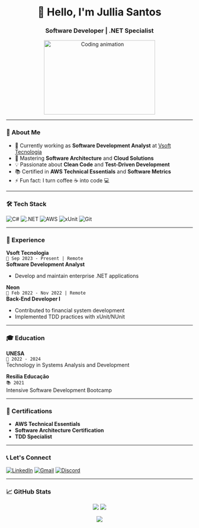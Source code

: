 <h1 align="center">👋 Hello, I'm Jullia Santos</h1>
<h3 align="center">Software Developer | .NET Specialist</h3>

<p align="center">
  <img src="https://media.giphy.com/media/L1R1tvI9svkIWwpVYr/giphy.gif" width="300" height="200" alt="Coding animation">
</p>

---

### 🚀 About Me
- 🔭 Currently working as **Software Development Analyst** at [Vsoft Tecnologia](https://www.vsoft.com.br/)
- 🌱 Mastering **Software Architecture** and **Cloud Solutions**
- 💡 Passionate about **Clean Code** and **Test-Driven Development**
- 📚 Certified in **AWS Technical Essentials** and **Software Metrics**
- ⚡ Fun fact: I turn coffee ☕ into code 💻

---

### 🛠 Tech Stack
<p align="center">
  
![C#](https://img.shields.io/badge/C%23-239120?style=for-the-badge&logo=c-sharp&logoColor=white)
![.NET](https://img.shields.io/badge/.NET-512BD4?style=for-the-badge&logo=dotnet&logoColor=white)
![AWS](https://img.shields.io/badge/AWS-%23FF9900.svg?style=for-the-badge&logo=amazon-aws&logoColor=white)
![xUnit](https://img.shields.io/badge/xUnit-100000?style=for-the-badge&logo=xunit&logoColor=white)
![Git](https://img.shields.io/badge/GIT-E44C30?style=for-the-badge&logo=git&logoColor=white)

</p>

---

### 💼 Experience
**Vsoft Tecnologia**  
`📅 Sep 2023 - Present | Remote`  
**Software Development Analyst**  
- Develop and maintain enterprise .NET applications  

**Neon**  
`📅 Feb 2022 - Nov 2022 | Remote`  
**Back-End Developer I**  
- Contributed to financial system development  
- Implemented TDD practices with xUnit/NUnit  

---

### 🎓 Education

**UNESA**  
`📖 2022 - 2024`  
Technology in Systems Analysis and Development  

**Resilia Educação**  
`📚 2021`  
Intensive Software Development Bootcamp  

---

### 📜 Certifications

- **AWS Technical Essentials**  
- **Software Architecture Certification**  
- **TDD Specialist**  

---

### 📞 Let's Connect

[![LinkedIn](https://img.shields.io/badge/LinkedIn-0077B5?style=for-the-badge&logo=linkedin&logoColor=white)](https://www.linkedin.com/in/julia-ap-s-soares/)
[![Gmail](https://img.shields.io/badge/Gmail-D14836?style=for-the-badge&logo=gmail&logoColor=white)](mailto:ssap.julia@gmail.com)
[![Discord](https://img.shields.io/badge/Discord-5865F2?style=for-the-badge&logo=discord&logoColor=white)](https://discord.gg/cyd9xdTy)

---

### 📈 GitHub Stats
<p align="center">
  <img src="https://github-readme-stats.vercel.app/api?username=JuliaSSoares&show_icons=true&theme=radical">
  <img src="https://github-readme-stats.vercel.app/api/top-langs/?username=JuliaSSoares&layout=compact&theme=radical">
</p>

<p align="center">
  <img src="https://github.com/JuliaSSoares/JuliaSSoares/blob/output/github-contribution-grid-snake.svg">
</p>
